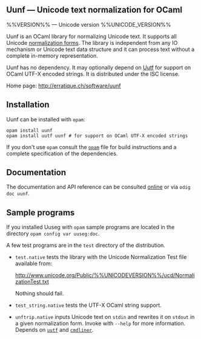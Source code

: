 Uunf — Unicode text normalization for OCaml
-------------------------------------------------------------------------------
%%VERSION%% — Unicode version %%UNICODE_VERSION%%

Uunf is an OCaml library for normalizing Unicode text. It supports all
Unicode [normalization forms][nf]. The library is independent from any
IO mechanism or Unicode text data structure and it can process text
without a complete in-memory representation.

Uunf has no dependency. It may optionally depend on [Uutf][uutf] for
support on OCaml UTF-X encoded strings. It is distributed under the
ISC license.

[nf]: http://www.unicode.org/reports/tr15/
[uutf]: http://erratique.ch/software/uutf

Home page: http://erratique.ch/software/uunf  

## Installation

Uunf can be installed with `opam`:

    opam install uunf
    opam install uutf uunf # for support on OCaml UTF-X encoded strings

If you don't use `opam` consult the [`opam`](opam) file for build
instructions and a complete specification of the dependencies.


## Documentation

The documentation and API reference can be consulted [online][doc] or
via `odig doc uunf`.

[doc]: http://erratique.ch/software/uunf/doc/


## Sample programs

If you installed Uuseg with `opam` sample programs are located in
the directory `opam config var uuseg:doc`.

A few test programs are in the `test` directory of the distribution.

- `test.native` tests the library with the Unicode Normalization Test
  file available from:

  http://www.unicode.org/Public/%%UNICODEVERSION%%/ucd/NormalizationTest.txt

  Nothing should fail.

- `test_string.native` tests the UTF-X OCaml string support.

- `unftrip.native` inputs Unicode text on `stdin` and rewrites it on
  `stdout` in a given normalization form. Invoke with `--help` for more
  information. Depends on [`uutf`](http://erratique.ch/software/uutf)
  and [`cmdliner`](http://erratique.ch/software/cmdliner).
